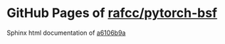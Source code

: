 GitHub Pages of [rafcc/pytorch-bsf](https://github.com/rafcc/pytorch-bsf.git)
===
Sphinx html documentation of [a6106b9a](https://github.com/rafcc/pytorch-bsf/tree/a6106b9ace3e18333d913ccdabfabc72a2536cdc)
